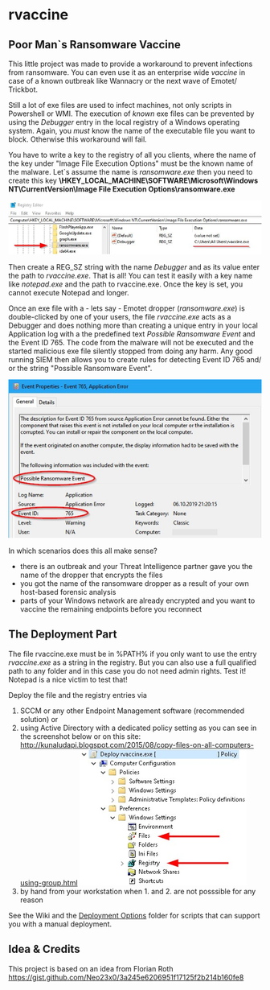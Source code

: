# rvaccine
## Poor Man`s Ransomware Vaccine

This little project was made to provide a workaround to prevent infections from ransomware. You can even use it as an enterprise wide *vaccine* in case of a known outbreak like Wannacry or the next wave of Emotet/ Trickbot. 

Still a lot of exe files are used to infect machines, not only scripts in Powershell or WMI. The execution of *known* exe files can be prevented by using the *Debugger* entry in the local registry of a Windows operating system. Again, you *must* know the name of the executable file you want to block. Otherwise this workaround will fail.

You have to write a key to the registry of all you clients, where the name of the key under "Image File Execution Options" must be the known name of the malware. Let`s assume the name is *ransomware.exe* then you need to create this key
**\HKEY_LOCAL_MACHINE\SOFTWARE\Microsoft\Windows NT\CurrentVersion\Image File Execution Options\ransomware.exe**

![Pic](pix/reg.jpg?raw=true "Pic")

Then create a REG_SZ string with the name *Debugger* and as its value enter the path to *rvaccine.exe*. That is all!
You can test it easily with a key name like *notepad.exe* and the path to rvaccine.exe. Once the key is set, you cannot execute Notepad  and longer. 

Once an exe file with a - lets say - Emotet dropper (*ransomware.exe*) is double-clicked by one of your users, the file *rvaccine.exe* acts as a Debugger and does nothing more than creating a unique entry in your local Application log with a the predefined text *Possible Ransomware Event* and the  Event ID 765. The code from the malware will not be executed and the started malicious exe file silently stopped from doing any harm. Any good running SIEM then allows you to create rules for detecting Event ID 765 and/ or the string "Possible Ransomware Event".

![Pic](pix/event765.jpg?raw=true "Pic")

In which scenarios does this all make sense?
- there is an outbreak and your Threat Intelligence partner gave you the name of the dropper that encrypts the files
- you got the name of the ransomware dropper as a result of your own host-based forensic analysis
- parts of your Windows network are already encrypted and you want to vaccine the remaining endpoints before you reconnect


## The Deployment Part

The file rvaccine.exe must be in %PATH% if you only want to use the entry *rvaccine.exe* as a string in the registry. But you can also use a full qualified path to any folder and in this case you do not need admin rights. Test it! Notepad is a nice victim to test that!

Deploy the file and the registry entries via
1. SCCM or any other Endpoint Management software (recommended solution) or 
2. using Active Directory with a dedicated policy setting as you can see in the screenshot below or on this site:
http://kunaludapi.blogspot.com/2015/08/copy-files-on-all-computers-using-group.html
![Pic](pix/ADDeploy.jpg?raw=true "Pic")
3. by hand from your workstation when 1. and 2. are not posssible for any reason

See the Wiki and the [Deployment Options](https://github.com/DFIRobin/rvaccine/wiki/Deployment-Options) folder for scripts that can support you with a manual deployment.

## Idea & Credits

This project is based on an idea from Florian Roth https://gist.github.com/Neo23x0/3a245e6206951f17125f2b214b160fe8

